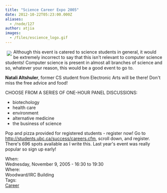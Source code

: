 ```yaml
---
title: "Science Career Expo 2005"
date: 2012-10-22T05:23:00.000Z
aliases:
  - /node/127
author: atjia
images:
  - /files/escience_logo.gif
---
```


<div class="field field-name-body field-type-text-with-summary field-label-hidden"><div class="field-items"><div class="field-item even"><p><img src="/files/escience_logo.gif" align="left" vspace="5" hspace="5">Although this event is catered to science students in general, it would be extremely incorrect to say that this isn&apos;t relevant to computer science students!  Computer science is present in almost all branches of science and so, whatever your reason, this would be a good event to go to.</p>
<p><b>Natali Altshuler</b>, former CS student from Electronic Arts will be there!  Don&apos;t miss the free advice and food!</p>
<p>CHOOSE FROM A SERIES OF ONE-HOUR PANEL DISCUSSIONS:</p>
<ul>
<li>biotechology
</li><li>health care
</li><li>environment
</li><li>alternative medicine
</li><li>the business of science
</li></ul>
<p>Pop and pizza provided for registered students - register now!  Go to <a href="http://students.ubc.ca/success/careers.cfm">http://students.ubc.ca/success/careers.cfm</a>, scroll down, and register.  There&apos;s 696 spots available as I write this.  Last year&apos;s event was really popular so sign up early!</p>
<!--break--></div></div></div><div class="field field-name-field-dates field-type-datetime field-label-above"><div class="field-label">When:&#xA0;</div><div class="field-items"><div class="field-item even"><span class="date-display-single">Wednesday, November 9, 2005 - <span class="date-display-range"><span class="date-display-start">16:30</span> to <span class="date-display-end">19:30</span></span></span></div></div></div><div class="field field-name-field-location field-type-text field-label-above"><div class="field-label">Where:&#xA0;</div><div class="field-items"><div class="field-item even">Woodward/IRC Building</div></div></div>    <footer>
    <div class="field field-name-field-tags field-type-taxonomy-term-reference field-label-above"><div class="field-label">Tags:&#xA0;</div><div class="field-items"><div class="field-item even"><a href="/career">Career</a></div></div></div>      </footer>
